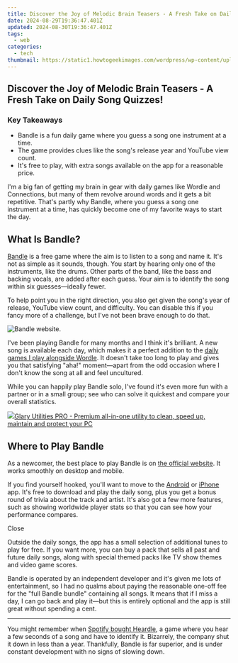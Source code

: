 ```yaml
---
title: Discover the Joy of Melodic Brain Teasers - A Fresh Take on Daily Song Quizzes!
date: 2024-08-29T19:36:47.401Z
updated: 2024-08-30T19:36:47.401Z
tags:
  - web
categories:
  - tech
thumbnail: https://static1.howtogeekimages.com/wordpress/wp-content/uploads/2024/07/a-phone-surrounded-by-musical-instruments-and-sound-equipment-with-a-screenshot-of-the-bandle-app.jpg
---
```


## Discover the Joy of Melodic Brain Teasers - A Fresh Take on Daily Song Quizzes!

### Key Takeaways

* Bandle is a fun daily game where you guess a song one instrument at a time.
* The game provides clues like the song's release year and YouTube view count.
* It's free to play, with extra songs available on the app for a reasonable price.

 I'm a big fan of getting my brain in gear with daily games like Wordle and Connections, but many of them revolve around words and it gets a bit repetitive. That's partly why Bandle, where you guess a song one instrument at a time, has quickly become one of my favorite ways to start the day.

##  What Is Bandle?

[Bandle](https://bandle.app/) is a free game where the aim is to listen to a song and name it. It's not as simple as it sounds, though. You start by hearing only one of the instruments, like the drums. Other parts of the band, like the bass and backing vocals, are added after each guess. Your aim is to identify the song within six guesses—ideally fewer.

 To help point you in the right direction, you also get given the song's year of release, YouTube view count, and difficulty. You can disable this if you fancy more of a challenge, but I've not been brave enough to do that.

![Bandle website.](https://static1.howtogeekimages.com/wordpress/wp-content/uploads/2024/07/bandle-website.png) 

 I've been playing Bandle for many months and I think it's brilliant. A new song is available each day, which makes it a perfect addition to the [daily games I play alongside Wordle](https://twitter-videos.techidaily.com/new-directly-posting-twitvideos-on-whatsapp/). It doesn't take too long to play and gives you that satisfying "aha!" moment—apart from the odd occasion where I don't know the song at all and feel uncultured.

 While you can happily play Bandle solo, I've found it's even more fun with a partner or in a small group; see who can solve it quickest and compare your overall statistics.

<!-- affiliate ads begin -->
<a href="https://order.glarysoft.com/order/checkout.php?PRODS=4535075&QTY=1&AFFILIATE=108875&CART=1"><img src="https://secure.avangate.com/images/merchant/6734fa703f6633ab896eecbdfad8953a/products/GU-500_672.png" border="0">Glary Utilities PRO -  Premium all-in-one utility to clean, speed up, maintain and protect your PC</a>
<!-- affiliate ads end -->
##  Where to Play Bandle

 As a newcomer, the best place to play Bandle is on [the official website](https://bandle.app/). It works smoothly on desktop and mobile.

 If you find yourself hooked, you'll want to move to the [Android](https://www.anrdoezrs.net/links/3607085/type/dlg/sid/UUhtgUeUpU2004449/https://play.google.com/store/apps/details?id=com.bandlegame.bandleguessasong) or [iPhone](https://apps.apple.com/app/bandle-guess-the-song/id6471419531) app. It's free to download and play the daily song, plus you get a bonus round of trivia about the track and artist. It's also got a few more features, such as showing worldwide player stats so that you can see how your performance compares.

Close 

 Outside the daily songs, the app has a small selection of additional tunes to play for free. If you want more, you can buy a pack that sells all past and future daily songs, along with special themed packs like TV show themes and video game scores.

 Bandle is operated by an independent developer and it's given me lots of entertainment, so I had no qualms about paying the reasonable one-off fee for the "full Bandle bundle" containing all songs. It means that if I miss a day, I can go back and play it—but this is entirely optional and the app is still great without spending a cent.

---

 You might remember when [Spotify bought Heardle](https://youtube-help.techidaily.com/in-2024-unlock-your-favorites-anytime-anyplace-with-top-6-free-video-downloaders/), a game where you hear a few seconds of a song and have to identify it. Bizarrely, the company shut it down in less than a year. Thankfully, Bandle is far superior, and is under constant development with no signs of slowing down.

<ins class="adsbygoogle"
     style="display:block"
     data-ad-format="autorelaxed"
     data-ad-client="ca-pub-7571918770474297"
     data-ad-slot="1223367746"></ins>



<ins class="adsbygoogle"
     style="display:block"
     data-ad-client="ca-pub-7571918770474297"
     data-ad-slot="8358498916"
     data-ad-format="auto"
     data-full-width-responsive="true"></ins>


